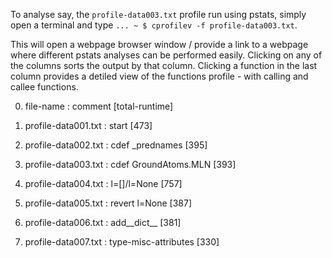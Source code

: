 To analyse say, the `profile-data003.txt` profile run using pstats, simply open a terminal and type `... ~ $ cprofilev -f profile-data003.txt`.

This will open a webpage browser window / provide a link to a webpage where different pstats analyses can be performed easily. Clicking on any of the columns sorts the output by that column. Clicking a function in the last column provides a detiled view of the functions profile - with calling and callee functions.

0. file-name : comment [total-runtime]

1. profile-data001.txt : start [473]
2. profile-data002.txt : cdef _prednames [395]
3. profile-data003.txt : cdef GroundAtoms.MLN [393]
4. profile-data004.txt : l=[]/l=None [757]
5. profile-data005.txt : revert l=None [387]
6. profile-data006.txt : add__dict__ [381]
7. profile-data007.txt : type-misc-attributes [330]
